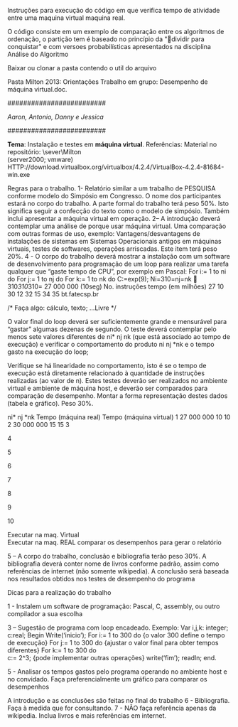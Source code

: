 Instruções para execução do código em que verifica tempo de atividade entre uma maquina virtual maquina real. 

 O código consiste em um exemplo de comparação entre os algoritmos de ordenação, o partição tem é baseado no princípio da "dividir para conquistar" e com versoes probabilísticas apresentados na disciplina Análise do Algoritmo 

Baixar ou clonar a pasta contendo o util do arquivo

Pasta  Milton
2013: Orientações
Trabalho em grupo: Desempenho de máquina virtual.doc.


#########################

*Aaron, Antonio, Danny e Jessica*

#########################


**Tema**: Instalação e testes em **máquina virtual**.
Referências: Material no repositório: \\sever\Milton  
(server2000; vmware)
HTTP://download.virtualbox.org/virtualbox/4.2.4/VirtualBox-4.2.4-81684-win.exe
     
Regras para o trabalho.
1- Relatório similar a um trabalho de PESQUISA conforme modelo do Simpósio em Congresso.
O nome dos participantes estará no corpo do trabalho.
A parte formal do trabalho terá peso 50%. Isto significa seguir a confecção do texto como o modelo de simpósio. Também inclui apresentar a máquina virtual em operação. 
2– A introdução deverá contemplar uma análise de porque usar máquina virtual. Uma comparação com outras formas de uso, exemplo: Vantagens/desvantagens de instalações de sistemas em Sistemas Operacionais antigos em máquinas virtuais, testes de softwares, operações arriscadas. Este item terá peso 20%.
4 - O corpo do trabalho deverá mostrar a instalação com um software de desenvolvimento para programação de um loop para realizar uma tarefa qualquer que “gaste tempo de CPU”, por exemplo em Pascal: 
For i:= 1 to ni do 
For j:= 1 to nj do 
For k:= 1 to nk do 
C:=exp(9);
Ni=310=nj=nk   310*310*310= 27 000 000 (10seg)
No. instruções    tempo
(em milhões)
27                         10
30                          12
32                         15
34
35
bt.fatecsp.br



/* Faça algo: cálculo, texto; ...Livre */


O valor final do loop deverá ser suficientemente grande e mensurável para “gastar” algumas dezenas de segundo.
O teste deverá contemplar pelo menos sete valores diferentes de ni* nj nk (que está associado ao tempo de execução) e verificar o comportamento do produto ni nj *nk  e o tempo gasto na execução do loop;

Verifique  se há linearidade no comportamento, isto é se o tempo de execução está diretamente relacionado à quantidade de instruções realizadas (ao valor de n). 
Estes testes deverão ser realizados no ambiente virtual e ambiente de máquina host, e deverão ser comparados para comparação de desempenho.
Montar a forma representação destes dados (tabela e gráfico). Peso 30%.

ni* nj *nk
Tempo (máquina real)
Tempo (máquina virtual)
1
27 000 000
10
10
2
30 000 000 
15
15
3



4



5



6



7



8



9



10



Executar na maq. Virtual    
Executar na maq.  REAL       comparar os desempenhos   para gerar o relatório


5 – A corpo do trabalho, conclusão e bibliografia terão peso 30%. A bibliografia deverá conter nome de livros conforme padrão, assim como referências de internet (não somente wikipedia). A conclusão será baseada nos resultados obtidos nos testes de desempenho do programa 

Dicas para a realização do trabalho

1 - Instalem um software de programação: Pascal,  C, assembly, ou outro compilador a sua escolha

3 – Sugestão de programa com loop encadeado. Exemplo:
Var i,j,k: integer;   c:real;
Begin
Write(‘inicio’);
For i:= 1 to 300 do     {o valor 300 define o tempo de execução}
For j:= 1 to 300 do                      {ajustar o valor final para obter tempos diferentes}
For k:= 1 to 300 do  
c:= 2^3;                                         {pode implementar outras operações}
write(‘fim’); 
readln;
end.
	

5 - Analisar os tempos gastos pelo programa operando no ambiente host e no convidado. Faça preferencialmente um gráfico para comparar os desempenhos
 
A introdução e as conclusões são feitas no final do trabalho
6 - Bibliografia. Faça à medida que for consultando.
7 - NÃO faça referência apenas da wikipedia. Inclua livros e mais referências em internet.